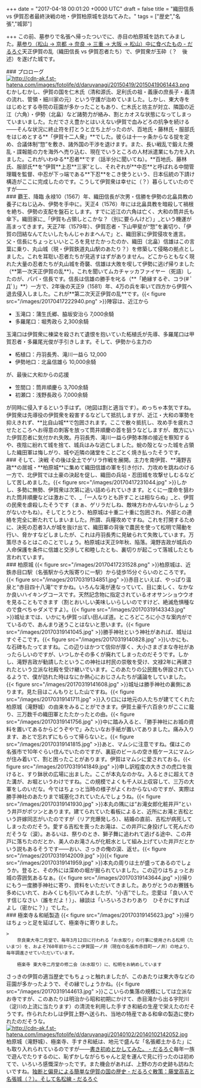 
+++
date = "2017-04-18 00:01:20 +0000 UTC"
draft = false
title = "織田信長 vs 伊賀忍者最終決戦の地・伊賀柏原城を訪ねてみた。"
tags = ["歴史","名張","城郭"]

+++
この前、墓参りで名張へ帰ったついでに、赤目の柏原城を訪れてみました。[墓参り（松山 → 京都 → 奈良 → 三重 → 大阪 → 松山）中に食べたもの - だるろぐ](http://blog.daruyanagi.jp/entry/2017/03/21/152242)天正伊賀の乱（織田信長 vs 伊賀忍者たち）で、伊賀衆が玉砕（？　後述）を遂げた城です。

<div class="section">
    ### プロローグ
    <a href="http://cdn-ak.f.st-hatena.com/images/fotolife/d/daruyanagi/20150419/20150419061443.png" class="http-image" target="_blank"><img src="https://cdn-ak.f.st-hatena.com/images/fotolife/d/daruyanagi/20150419/20150419061443.png" class="http-image" alt="http://cdn-ak.f.st-hatena.com/images/fotolife/d/daruyanagi/20150419/20150419061443.png"/></a>むかしむかし、伊賀の国を仁木氏（清和源氏、足利氏の祖・義康の庶長子・義清の流れ、管領・細川家の元）という守護が治めていました。しかし、東大寺をはじめとする寺院の荘園が多かったこともあり、仁木氏と坊主が対立、隣国の近江（六角）・伊勢（北畠）など諸勢力が絡み、割とカオスな状態になってしまっていまいました。ただでさえ豊かとはいえない伊賀で血みどろの抗争を続ける――そんな状況に終止符を打とうと立ち上がったのが、百地氏・藤林氏・服部氏をはじめとする**「伊賀十二人衆」**でした。彼らは十一ヶ条からなる掟を定め、合議体制“惣”を敷き、諸外国の干渉を退けます。また、長い戦乱で鍛えた攪乱・諜報能の力を海外へ売り込む、現在でいうところの人材派遣業にも力を入れました。これがいわゆる**忍者**です（話半分に聞いてね）。**百地氏、藤林氏、服部氏**を“伊賀**上忍**三家”とし、それぞれが**中忍**と呼ばれる中間管理職を監督、中忍が下っ端である**下忍**をこき使うという、日本伝統の下請け構造がここに完成したのです。こうして伊賀衆は幸せに（？）暮らしていたのですが――

</div>
<div class="section">
    ### 覇王、降臨
    永禄10（1567）年、織田信長が次男・信勝を伊勢の北畠具教の養子にねじ込み、伊勢を手中に。天正4（1576）年には北畠具教を暗殺して禍根を絶ち、伊勢の支配を盤石とします。すでに近江の六角は亡く、大和の筒井氏も傘下。織田家に_「伊賀も占領しとこかな？（別に要らんけど）」_という機運が高まってきます。天正7年（1579年）、伊賀忍者・下山甲斐が“惣”を裏切り、「伊賀の団結なんてたいしたもんじゃおまへんで」と、織田家に伊賀侵攻を進言。父・信長にちょっといいところを見せたかったのか、織田（北畠）信雄はこの言葉に乗り、丸山城（現・伊賀鉄道丸山駅のあたり？）を修築して侵略の拠点としました。これを耳聡い忍者たちが見逃すはずがありません。どこからともなく現れた大量の忍者たちが丸山城を奇襲、信雄は大敗を喫して伊勢に逃げ帰りました（**第一次天正伊賀の乱**）。これを聞いてムカチャッカファイヤー（死語）したのが、パパ・信長です。信長は信雄の勝手を叱る（**「絶縁するぞ、コラ(# ﾟДﾟ)」**）一方で、2年後の天正9（1581）年、4万の兵を率いて四方から伊賀へ退去侵入しました。これが**第二次天正伊賀の乱**です。{{< figure src="/images/20170417222940.png"  >}}陣容は、近江から

<ul>
<li>玉滝口：蒲生氏郷、脇坂安治ら 7,000余騎</li>
<li>多羅尾口：堀秀政ら 2,300余騎</li>
</ul>玉滝口は伊賀衆に棟梁を殺されて遺恨を抱いていた柘植氏が先導、多羅尾口は甲賀忍者・多羅尾光俊が手引きします。そして、伊勢から主力の

<ul>
<li>柘植口：丹羽長秀、滝川一益ら 12,000</li>
<li>伊勢地口：北畠信雄ら 10,000余騎</li>
</ul>が、最後に大和からの応援

<ul>
<li>笠間口：筒井順慶ら 3,700余騎</li>
<li>初瀬口：浅野長政ら 7,000余騎</li>
</ul>が同時に侵入するという手はず。（地図は割と適当です）。めっちゃ本気ですね。伊賀衆は先導役の伊賀衆を殺害するなどして抵抗しますが、近江・大和の軍勢を抑えきれず、**比自山城**で包囲されます。ここで散々抵抗し、攻め手を疲れさせたところへお得意の刺客を放って筒井順慶の首を狙うなどしますが、敵方にいた伊賀忍者に気付かれ失敗。丹羽長秀、滝川一益ら伊勢本隊の接近を察知するや、夜陰に紛れて城を捨て、城兵はみな逃亡しました。蛻の殻となった城を占領した織田軍は悔しがり、城や近隣の諸堂をことごとく焼き払ったそうです。

</div>
<div class="section">
    ### そして、決戦
    その後は全土でゲリラ作戦を展開。主力を南伊賀、**滝野吉政**の居城・**柏原城**に集めて織田信雄の軍を引き付け、力攻めを跳ねのける一方で、北伊賀では土豪の決起を促し、織田の兵站・忍田城を攻撃せしむるなどして苦しめました。{{< figure src="/images/20170417231044.jpg"  >}}しかし、多勢に無勢、伊賀衆は次第に追い詰められていきます。とくに一度命を狙われた筒井順慶などは激おこで、_「一人なりとも許すことは相ならぬ」_と、伊賀の民衆を虐殺したそうです（まぁ、ゲリラだしね、敵味方わかんないからしょうがないかもね）。そしてとうとう、柏原城は十重二十重に包囲され、外部との連絡を完全に断たれてしまいました。所謂、兵糧攻めですね。これを打開するために、決死の忍者3人が城を抜け出て、織田軍の背後で農民を使って松明で陽動を行い、脅かすなどしましたが、これは丹羽長秀に見破られて失敗しています。万策尽きるとはこのことでしょう。柏原城は天正9年秋、陥落。滝野吉政が城兵の人命保護を条件に信雄と交渉して和睦したとも、裏切りが起こって落城したとも言われています。

</div>
<div class="section">
    ### 柏原城
    {{< figure src="/images/20170417231528.png"  >}}柏原城は、近鉄赤目口駅（名張駅から大阪寄りに一駅）から徒歩15分ぐらいのところです。{{< figure src="/images/20170319134851.jpg"  >}}赤目といえば、やっぱり温泉と“赤目四十八滝”ですかね。いろんな滝が連なっていて、目に楽しく、なかなか良いハイキングコースです。天然記念物に指定されているオオサンショウウオを見ることもできます（割とおいしい美味しいらしいのですけど、絶滅危惧種なので食べちゃダメですよ）。{{< figure src="/images/20170319143343.jpg"  >}}城址までは、いかにも伊賀っぽい田んぼ道。ところどころに小さな案内がでているので、あんまり迷うことはないと思います。{{< figure src="/images/20170319141045.jpg"  >}}勝手神社という神社があれば、城址はすぐそこです。{{< figure src="/images/20170319140828.jpg"  >}}いかにも、な石碑もたってますね。この辺りはかつて信仰が厚く、大小さまざまな寺社があったらしいのですが、いつしかその多くが廃れてしまったのだそうです。しかし、滝野吉政が勧請したというこの神社は村民の崇敬を受け、文禄2年に再建されたという立派な社殿を受け継いでいます。このあたりの公民館も併設されているようで、僕が訪れた時はなにか熱心におじさんたちが議論をしていました。{{< figure src="/images/20170319141608.jpg"  >}}城址は勝手神社の裏側にあります。見た目はこんもりとした山ですね。{{< figure src="/images/20170319141711.jpg"  >}}入り口には地元の人たちが建ててくれた柏原城（滝野城）の由来をみることができます。伊賀土豪千六百余りがここに籠り、三万数千の織田軍とたたかったとの由。{{< figure src="/images/20170319141756.jpg"  >}}中に踏み入ると、「勝手神社にお城の資料を置いてあるからどうぞやで」みたいなお手紙が置いてありました。痛み入ります、あとで忘れずにもらって帰らないと。{{< figure src="/images/20170319141815.jpg"  >}}あと、マムシに注意ですね。僕はこの名張市で10年ぐらい住んでいたのですが、裏庭のビールの空き瓶ケースにマムシが住み着いて、割と困ったことがあります。伊賀はマムシに愛されておる。{{< figure src="/images/20170319141849.jpg"  >}}申し訳程度の大きさの虎口を抜けると、すり鉢状の広場に出ました。ここが本丸なのかな。入るときに超えてきた溝が、お堀というわけですね。この規模でよくも千人以上収容して、三万の大軍をしのいだな。今ではちょっと当時の様子がよくわからないのですが、実際は勝手神社のあたりまで城塞化されていたんでしょうね。{{< figure src="/images/20170319141930.jpg"  >}}本丸の隅には“お滝女郎化粧井戸”という井戸がポツンとあります。建てられていた看板によると、近所にお滝と吉松という許嫁同志がいたのですが（リア充爆発しろ）、結婚の直前、吉松が病死してしまったのだそう。愛する吉松を喪ったお滝は、この井戸に身投げして死んだのだそうな（涙）。あるいは、祭りのとき、獅子舞に追われて逃げる途中、この井戸に落ちたのだとか、美人のお滝さんが化粧水として組み上げていた井戸だとかいう説もあるそうです――おい、さっきの俺の涙、返せ。{{< figure src="/images/20170319142009.jpg"  >}}{{< figure src="/images/20170319141959.jpg"  >}}本丸の周りは土が盛ってあるのでしょうか。登ると、その外には深めの堀が掘られていました。この辺りはちょっとお城の雰囲気あるなぁ。{{< figure src="/images/20170319143644.jpg"  >}}帰りにもう一度勝手神社に寄り、資料をいただいてきました。ありがとうのお賽銭も多めにいれて、おみくじも引いてみましたが、“小吉”でした。恋愛は「良い人です信じなさい（誰をだよ！）」、縁談は「いろいろさわりあり　ひそかにすればよし（密かに？）」でした。

</div>
<div class="section">
    ### 極楽寺＆和紙製造
    {{< figure src="/images/20170319145623.jpg"  >}}帰りはちょっと足を延ばして、極楽寺に寄りました。

    >
        奈良東大寺二月堂で、毎年3月12日に行われる「お水取り」の行事に使用される松明（たいまつ）を、およそ760年前からここ伊賀国一ノ井（現在の名張市赤目町一ノ井）の地より、毎年調進させていただいています。

        極楽寺 東大寺二月堂の修二会（お水取り）に、松明をお納めしています
    
さっきの伊賀の適当歴史でもちょっと触れましたが、このあたりは東大寺などの荘園が多かったようで、その縁でしょうかね。{{< figure src="/images/20170319144613.jpg"  >}}ここいらの集落の規模にしては立派なお寺ですが、このあたりは明治から昭和初期にかけて、赤目滝から出る宇陀川（淀川の上流に当たります）の清流を利用した手すき和紙の生産で栄えたのだそうです。作られたわしは伊賀上野へ送られ、当地の特産である和傘の製造に使われたのだそうな。<a href="http://cdn-ak.f.st-hatena.com/images/fotolife/d/daruyanagi/20140102/20140102142052.jpg" class="http-image" target="_blank"><img src="https://cdn-ak.f.st-hatena.com/images/fotolife/d/daruyanagi/20140102/20140102142052.jpg" class="http-image" alt="http://cdn-ak.f.st-hatena.com/images/fotolife/d/daruyanagi/20140102/20140102142052.jpg"/></a>柏原城（滝野城）、極楽寺、手すき和紙は、地元で盛んな「名張郷土かるた」にも取り入れられているのですが――[書き初めとかしてみた。 - だるろぐ](http://blog.daruyanagi.jp/entry/2014/01/03/125011)毎年一族で遊んでたりするのに、恥ずかしながらちゃんと足を運んで見に行ったのは初めてで、いろいろ感慨深かったです。また機会があれば、上野の方の史跡も訪ねたいですね。[独断と偏見による簡単な伊賀の国の歴史 - だるろぐ](http://blog.daruyanagi.jp/entry/2016/01/25/050000)[散策：藤堂高吉と名張城（？）。そして名松線 - だるろぐ](http://blog.daruyanagi.jp/entry/2016/04/18/232248)

</div>

